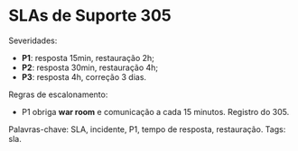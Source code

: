 # SLAs de Suporte 305

Severidades:
- **P1**: resposta 15min, restauração 2h;
- **P2**: resposta 30min, restauração 4h;
- **P3**: resposta 4h, correção 3 dias.

Regras de escalonamento:
- P1 obriga **war room** e comunicação a cada 15 minutos.
Registro do 305.

Palavras-chave: SLA, incidente, P1, tempo de resposta, restauração.
Tags: sla.
